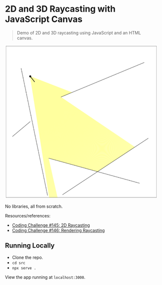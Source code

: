 # 2D and 3D Raycasting with JavaScript Canvas

> Demo of 2D and 3D raycasting using JavaScript and an HTML canvas.

![A top-down 2D scene depicting the player as a black dot with a line pointing in the direction it is facing. A yellow cone of view in front of it intersects with walls.](./screenshot.png)

No libraries, all from scratch.

Resources/references:

- [Coding Challenge #145: 2D Raycasting ](https://www.youtube.com/watch?v=TOEi6T2mtHo)
- [Coding Challenge #146: Rendering Raycasting ](https://www.youtube.com/watch?v=vYgIKn7iDH8)

## Running Locally

- Clone the repo.
- `cd src`
- `npx serve .`

View the app running at `localhost:3000`.